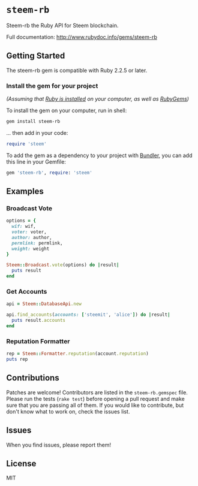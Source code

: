 # `steem-rb`

Steem-rb the Ruby API for Steem blockchain.

Full documentation: http://www.rubydoc.info/gems/steem-rb

## Getting Started

The steem-rb gem is compatible with Ruby 2.2.5 or later.

### Install the gem for your project

*(Assuming that [Ruby is installed](https://www.ruby-lang.org/en/downloads/) on your computer, as well as [RubyGems](http://rubygems.org/pages/download))*

To install the gem on your computer, run in shell:

```bash
gem install steem-rb
```

... then add in your code:

```ruby
require 'steem'
```

To add the gem as a dependency to your project with [Bundler](http://bundler.io/), you can add this line in your Gemfile:

```ruby
gem 'steem-rb', require: 'steem'
```

## Examples

### Broadcast Vote

```ruby
options = {
  wif: wif,
  voter: voter,
  author: author,
  permlink: permlink,
  weight: weight
}

Steem::Broadcast.vote(options) do |result|
  puts result
end
```

### Get Accounts

```ruby
api = Steem::DatabaseApi.new

api.find_accounts(accounts: ['steemit', 'alice']) do |result|
  puts result.accounts
end
```

### Reputation Formatter

```ruby
rep = Steem::Formatter.reputation(account.reputation)
puts rep
```

## Contributions

Patches are welcome! Contributors are listed in the `steem-rb.gemspec` file. Please run the tests (`rake test`) before opening a pull request and make sure that you are passing all of them. If you would like to contribute, but don't know what to work on, check the issues list.

## Issues

When you find issues, please report them!

## License

MIT
